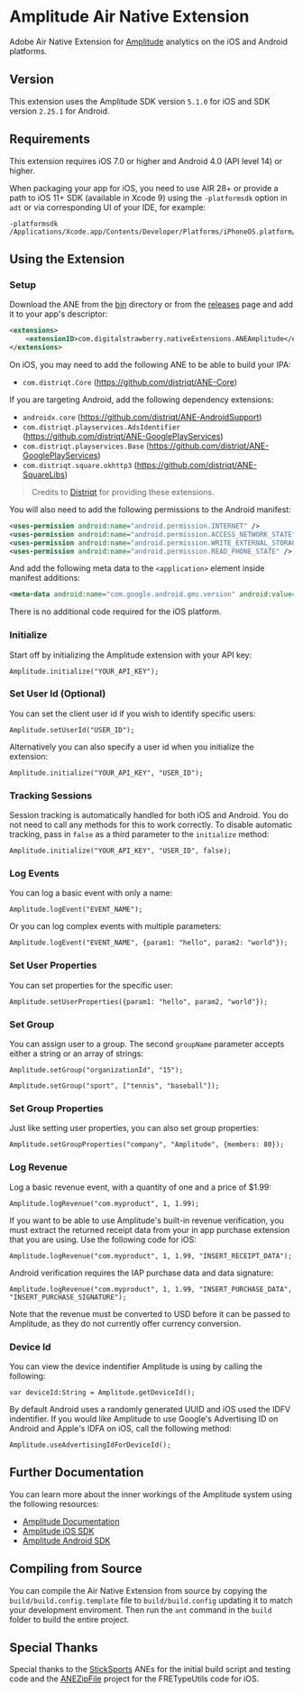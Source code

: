 # Amplitude Air Native Extension

Adobe Air Native Extension for [Amplitude](https://amplitude.com/) analytics on the iOS and Android platforms.

## Version

This extension uses the Amplitude SDK version `5.1.0` for iOS and SDK version `2.25.1` for Android.

## Requirements

This extension requires iOS 7.0 or higher and Android 4.0 (API level 14) or higher.

When packaging your app for iOS, you need to use AIR 28+ or provide a path to iOS 11+ SDK (available in Xcode 9) using the `-platformsdk` option in `adt` or via corresponding UI of your IDE, for example:

```
-platformsdk /Applications/Xcode.app/Contents/Developer/Platforms/iPhoneOS.platform/Developer/SDKs/iPhoneOS11.2.sdk
```

## Using the Extension

### Setup

Download the ANE from the [bin](bin/) directory or from the [releases](../../releases/) page and add it to your app's descriptor:

```xml
<extensions>
    <extensionID>com.digitalstrawberry.nativeExtensions.ANEAmplitude</extensionID>
</extensions>
```

On iOS, you may need to add the following ANE to be able to build your IPA:

* `com.distriqt.Core` (https://github.com/distriqt/ANE-Core)

If you are targeting Android, add the following dependency extensions:

* `androidx.core` (https://github.com/distriqt/ANE-AndroidSupport)
* `com.distriqt.playservices.AdsIdentifier` (https://github.com/distriqt/ANE-GooglePlayServices)
* `com.distriqt.playservices.Base` (https://github.com/distriqt/ANE-GooglePlayServices)
* `com.distriqt.square.okhttp3` (https://github.com/distriqt/ANE-SquareLibs)

> Credits to [Distriqt](https://github.com/distriqt) for providing these extensions.

You will also need to add the following permissions to the Android manifest:

```xml
<uses-permission android:name="android.permission.INTERNET" />
<uses-permission android:name="android.permission.ACCESS_NETWORK_STATE" />
<uses-permission android:name="android.permission.WRITE_EXTERNAL_STORAGE"/>
<uses-permission android:name="android.permission.READ_PHONE_STATE" />
```

And add the following meta data to the `<application>` element inside manifest additions:

```xml
<meta-data android:name="com.google.android.gms.version" android:value="@integer/google_play_services_version" />
```

There is no additional code required for the iOS platform.

### Initialize

Start off by initializing the Amplitude extension with your API key:

```as3
Amplitude.initialize("YOUR_API_KEY");
```

### Set User Id (Optional)

You can set the client user id if you wish to identify specific users:

```as3
Amplitude.setUserId("USER_ID");
```

Alternatively you can also specify a user id when you initialize the extension:

```as3
Amplitude.initialize("YOUR_API_KEY", "USER_ID");
```

### Tracking Sessions

Session tracking is automatically handled for both iOS and Android. You do not need to call any methods for this to work correctly. To disable automatic tracking, pass in `false` as a third parameter to the `initialize` method:

```as3
Amplitude.initialize("YOUR_API_KEY", "USER_ID", false);
```

### Log Events

You can log a basic event with only a name:

```as3
Amplitude.logEvent("EVENT_NAME");
```

Or you can log complex events with multiple parameters:

```as3
Amplitude.logEvent("EVENT_NAME", {param1: "hello", param2: "world"});
```

### Set User Properties

You can set properties for the specific user:

```as3
Amplitude.setUserProperties({param1: "hello", param2, "world"});
```

### Set Group

You can assign user to a group. The second `groupName` parameter accepts either a string or an array of strings:

```as3
Amplitude.setGroup("organizationId", "15");

Amplitude.setGroup("sport", ["tennis", "baseball"]);
```

### Set Group Properties

Just like setting user properties, you can also set group properties:

```as3
Amplitude.setGroupProperties("company", "Amplitude", {members: 80});
```

### Log Revenue

Log a basic revenue event, with a quantity of one and a price of $1.99:

```as3
Amplitude.logRevenue("com.myproduct", 1, 1.99);
```

If you want to be able to use Amplitude's built-in revenue verification, you must extract the returned receipt data from your in app purchase extension that you are using. Use the following code for iOS:

```as3
Amplitude.logRevenue("com.myproduct", 1, 1.99, "INSERT_RECEIPT_DATA");
```

Android verification requires the IAP purchase data and data signature:

```as3
Amplitude.logRevenue("com.myproduct", 1, 1.99, "INSERT_PURCHASE_DATA", "INSERT_PURCHASE_SIGNATURE");
```

Note that the revenue must be converted to USD before it can be passed to Amplitude, as they do not currently offer currency conversion.


### Device Id

You can view the device indentifier Amplitude is using by calling the following:

```as3
var deviceId:String = Amplitude.getDeviceId();
```

By default Android uses a randomly generated UUID and iOS used the IDFV indentifier. If you would like Amplitude to use Google's Advertising ID on Android and Apple's IDFA on iOS, call the following method:

```as3
Amplitude.useAdvertisingIdForDeviceId();
```

## Further Documentation

You can learn more about the inner workings of the Amplitude system using the following resources:

* [Amplitude Documentation](https://amplitude.com/docs)
* [Amplitude iOS SDK](https://github.com/amplitude/Amplitude-iOS)
* [Amplitude Android SDK](https://github.com/amplitude/Amplitude-Android)

## Compiling from Source

You can compile the Air Native Extension from source by copying the `build/build.config.template` file to `build/build.config` updating it to match your development enviroment. Then run the `ant` command in the `build` folder to build the entire project.

## Special Thanks

Special thanks to the [StickSports](https://github.com/StickSports/) ANEs for the initial build script and testing code and the [ANEZipFile](https://github.com/xperiments/ANEZipFile) project for the FRETypeUtils code for iOS.